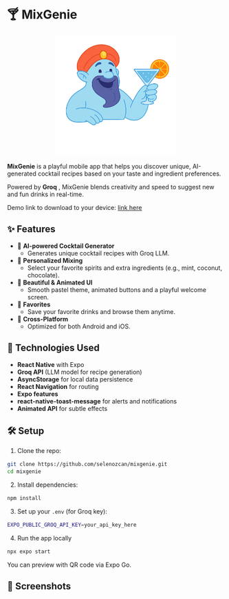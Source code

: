 # 🍸 MixGenie

<div align="center">
  <img src="assets/images/mixgenie3.png" alt="MixGenie App Screenshot" width="280"/>
</div>

**MixGenie** is a playful mobile app that helps you discover unique, AI-generated cocktail recipes based on your taste and ingredient preferences.

Powered by  **Groq** , MixGenie blends creativity and speed to suggest new and fun drinks in real-time.

Demo link to download to your device: [link here](https://expo.dev/accounts/eulaussa/projects/MixGenie/builds/61f551cd-e4d9-474d-a55f-6cc903de4799 "download")

## ✨ Features

- 🍹 **AI-powered Cocktail Generator**
  - Generates unique cocktail recipes with Groq LLM.
- 🧠 **Personalized Mixing**
  - Select your favorite spirits and extra ingredients (e.g., mint, coconut, chocolate).
- 🎨 **Beautiful & Animated UI**
  - Smooth pastel theme, animated buttons and a playful welcome screen.
- 💖 **Favorites**
  - Save your favorite drinks and browse them anytime.
- 🔄 **Cross-Platform**
  - Optimized for both Android and iOS.

## 📱 Technologies Used

- **React Native** with Expo
- **Groq API** (LLM model for recipe generation)
- **AsyncStorage** for local data persistence
- **React Navigation** for routing
- **Expo features**
- **react-native-toast-message** for alerts and notifications
- **Animated API** for subtle effects

## 🛠 Setup

1. Clone the repo:

```bash
git clone https://github.com/selenozcan/mixgenie.git
cd mixgenie
```

2) Install dependencies:

```bash
npm install
```

3) Set up your `.env` (for Groq key):

```bash
EXPO_PUBLIC_GROQ_API_KEY=your_api_key_here
```

4) Run the app locally

```bash
npx expo start
```

You can preview with QR code via Expo Go.

## 📱 Screenshots
